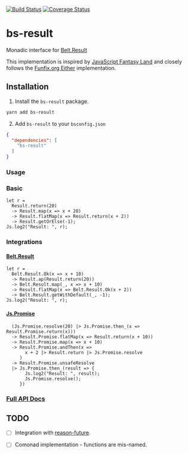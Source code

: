 [![Build Status](https://www.travis-ci.org/scull7/bs-result.svg?branch=master)](https://www.travis-ci.org/scull7/bs-result)
[![Coverage Status](https://coveralls.io/repos/github/scull7/bs-result/badge.svg?branch=master)](https://coveralls.io/github/scull7/bs-result?branch=master)

# bs-result
Monadic interface for [Belt.Result][belt-result]

This implementation is inspired by [JavaScript Fantasy Land][fantasy-land]
and closely follows the [Funfix.org Either][funfix-either] implementation.

## Installation
1. Install the `bs-result` package.
```sh
yarn add bs-result
```
2. Add `bs-result` to your `bsconfig.json`
```json
{
  "dependencies": [
    "bs-result"
  ]
}
```

### Usage

### Basic
```reason
let r =
  Result.return(20)
  -> Result.map(x => x + 20)
  -> Result.flatMap(x => Result.return(x + 2))
  -> Result.getOrElse(-1);
Js.log2("Result: ", r);
```

### Integrations

#### [Belt.Result][belt-result]
```reason
let r =
  Belt.Result.Ok(x => x + 10)
  -> Result.ap(Result.return(20))
  -> Belt.Result.map(_, x => x + 10)
  -> Result.flatMap(x => Belt.Result.Ok(x + 2))
  -> Belt.Result.getWithDefault(_, -1);
Js.log2("Result: ", r);
```

#### [Js.Promise][js-promise]
```reason
  (Js.Promise.resolve(20) |> Js.Promise.then_(x => Result.Promise.return(x)))
  -> Result.Promise.flatMap(x => Result.return(x + 10))
  -> Result.Promise.map(x => x + 10)
  -> Result.Promise.andThen(x =>
       x + 2 |> Result.return |> Js.Promise.resolve
     )
  -> Result.Promise.unsafeResolve
  |> Js.Promise.then_(result => {
       Js.log2("Result: ", result);
       Js.Promise.resolve();
     })
```

### [Full API Docs](api/Result.html)

## TODO
* [ ] Integration with [reason-future].
* [ ] Comonad implementation - functions are mis-named.


[funfix-core]: https://funfix.org/api/core/classes/either.html
[funfix-either]: https://funfix.org/api/core/classes/either.html
[sanctuaryjs-either]: https://sanctuary.js.org/#either-type
[fluture]: https://github.com/fluture-js/Fluture
[elm-task]: http://package.elm-lang.org/packages/elm-lang/core/latest/Task
[fantasy-land]: https://github.com/fantasyland/fantasy-land
[belt-result]: https://bucklescript.github.io/bucklescript/api/Belt.Result.html
[js-promise]: https://bucklescript.github.io/bucklescript/api/Js.Promise.html
[reason-future]: https://github.com/rationaljs/future
